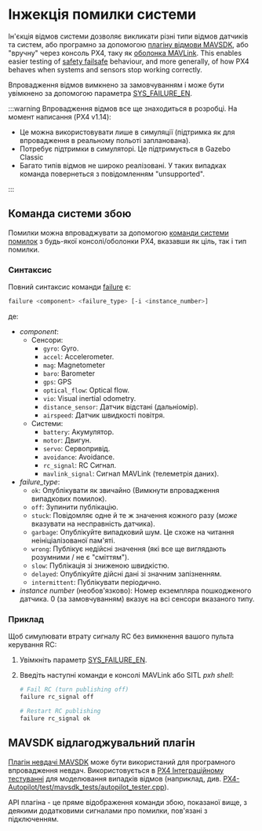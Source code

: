 # Інжекція помилки системи

Ін'єкція відмов системи дозволяє викликати різні типи відмов датчиків та систем, або програмно за допомогою [плагіну відмови MAVSDK](https://mavsdk.mavlink.io/main/en/cpp/api_reference/classmavsdk_1_1_failure.html), або "вручну" через консоль PX4, таку як [оболонка MAVLink](../debug/mavlink_shell.md#mavlink-shell). This enables easier testing of [safety failsafe](../config/safety.md) behaviour, and more generally, of how PX4 behaves when systems and sensors stop working correctly.

Впровадження відмов вимкнено за замовчуванням і може бути увімкнено за допомогою параметра [SYS_FAILURE_EN](../advanced_config/parameter_reference.md#SYS_FAILURE_EN).

:::warning
Впровадження відмов все ще знаходиться в розробці. На момент написання (PX4 v1.14):

- Це можна використовувати лише в симуляції (підтримка як для впровадження в реальному польоті запланована).
- Потребує підтримки в симуляторі. Це підтримується в Gazebo Classic
- Багато типів відмов не широко реалізовані. У таких випадках команда повернеться з повідомленням "unsupported".

:::

## Команда системи збою

Помилки можна впроваджувати за допомогою [команди системи помилок](../modules/modules_command.md#failure) з будь-якої консолі/оболонки PX4, вказавши як ціль, так і тип помилки.

### Синтаксис

Повний синтаксис команди [failure](../modules/modules_command.md#failure) є:

```sh
failure <component> <failure_type> [-i <instance_number>]
```

де:

- _component_:
  - Сенсори:
    - `gyro`: Gyro.
    - `accel`: Accelerometer.
    - `mag`: Magnetometer
    - `baro`: Barometer
    - `gps`: GPS
    - `optical_flow`: Optical flow.
    - `vio`: Visual inertial odometry.
    - `distance_sensor`: Датчик відстані (дальніомір).
    - `airspeed`: Датчик швидкості повітря.
  - Системи:
    - `battery`: Акумулятор.
    - `motor`: Двигун.
    - `servo`: Сервопривід.
    - `avoidance`: Avoidance.
    - `rc_signal`: RC Сигнал.
    - `mavlink_signal`: Сигнал MAVLink (телеметрія даних).
- _failure_type_:
  - `ok`: Опублікувати як звичайно (Вимкнути впровадження випадкових помилок).
  - `off`: Зупинити публікацію.
  - `stuck`: Повідомляє одне й те ж значення кожного разу (_може_ вказувати на несправність датчика).
  - `garbage`: Опублікуйте випадковий шум. Це схоже на читання неініціалізованої пам'яті.
  - `wrong`: Публікує недійсні значення (які все ще виглядають розумними / не є "сміттям").
  - `slow`: Публікація зі зниженою швидкістю.
  - `delayed`: Опублікуйте дійсні дані зі значним запізненням.
  - `intermittent`: Публікувати періодично.
- _instance number_ (необов'язково): Номер екземпляра пошкодженого датчика. 0 (за замовчуванням) вказує на всі сенсори вказаного типу.

### Приклад

Щоб симулювати втрату сигналу RC без вимкнення вашого пульта керування RC:

1. Увімкніть параметр [SYS_FAILURE_EN](../advanced_config/parameter_reference.md#SYS_FAILURE_EN).
1. Введіть наступні команди e консолі MAVLink або SITL _pxh shell_:

   ```sh
   # Fail RC (turn publishing off)
   failure rc_signal off

   # Restart RC publishing
   failure rc_signal ok
   ```

## MAVSDK відлагоджувальний плагін

[Плагін невдачі MAVSDK](https://mavsdk.mavlink.io/main/en/cpp/api_reference/classmavsdk_1_1_failure.html) може бути використаний для програмного впровадження невдач. Використовується в [PX4 Інтеграційному тестуванні](../test_and_ci/integration_testing_mavsdk.md) для моделювання випадків відмов (наприклад, див. [PX4-Autopilot/test/mavsdk_tests/autopilot_tester.cpp](https://github.com/PX4/PX4-Autopilot/blob/release/1.15/test/mavsdk_tests/autopilot_tester.cpp)).

API плагіна - це пряме відображення команди збою, показаної вище, з деякими додатковими сигналами про помилки, пов'язані з підключенням.
